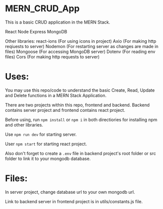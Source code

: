 # MERN_CRUD_App

This is a basic CRUD application in the MERN Stack.

React
Node
Express
MongoDB

Other libraries:
react-ions (For using icons in project)
Axio (For making http reqiuests to server)
Nodemon (For restarting server as changes are made in files)
Mongoose (For accessing MongoDB server)
Dotenv (For reading env files)
Cors (For making http requests to server)

# Uses:

You may use this repo/code to understand the basic Create, Read, Update and Delete functions in a MERN Stack Application.

There are two projects within this repo, frontend and backend. Backend contains server project and frontend contains react project.

Before using, run `npm install` or `npm i` in both directiories for installing npm and other libraries.

Use `npm run dev` for starting server.

User `npm start` for starting react project.

Also don't forget to create a `.env` file in backend project's root folder or src folder to link it to your mongodb database.

# Files:

In server project, change database url to your own mongodb url.

Link to backend server in frontend project is in utils/constants.js file.

